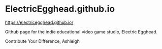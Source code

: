 # ElectricEgghead.github.io

https://electricegghead.github.io/

Github page for the indie educational video game studio, Electric Egghead.

Contribute Your Difference,
Ashleigh
